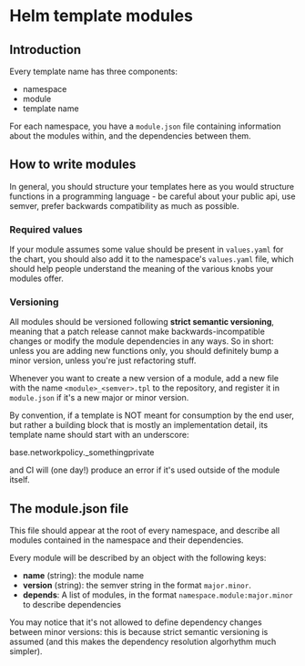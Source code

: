 # Helm template modules
## Introduction
Every template name has three components:

* namespace
* module
* template name

For each namespace, you have a `module.json` file containing
information about the modules within, and the dependencies between them.

## How to write modules
 In general, you should structure your templates here as you would
 structure functions in a programming language - be careful about your public api, 
 use semver, prefer backwards compatibility as much as possible.

### Required values
If your module assumes some value should be present in `values.yaml` for the chart,
you should also add it to the namespace's `values.yaml` file, which should help
people understand the meaning of the various knobs your modules offer.

### Versioning
All modules should be versioned following **strict semantic versioning**, meaning
that a patch release cannot make backwards-incompatible changes or
modify the module dependencies in any ways.
So in short: unless you are adding new functions
only, you should definitely bump a minor version,
unless you're just refactoring stuff.

Whenever you want to create a new version of a module, add a new file with the name `<module>_<semver>.tpl` to the repository, and register it in `module.json` if it's a new major or minor version.

By convention, if a template is NOT meant for consumption by the
end user, but rather a building block that is mostly an implementation detail, 
its template name should start with an underscore:

 base.networkpolicy._somethingprivate

 and CI will (one day!) produce an error if it's used outside of the module itself.

## The module.json file

 This file should appear at the root of every namespace, and describe 
 all modules contained in the namespace and their 
 dependencies.

 Every module will be described by an object with the following keys:
 * **name** (string): the module name
 * **version** (string): the semver string in the format `major.minor`.
 * **depends**: A list of modules, in the format `namespace.module:major.minor` to describe dependencies

 You may notice that it's not allowed to define dependency changes between minor versions: this is because 
 strict semantic versioning is assumed (and this makes the dependency resolution algorhythm much simpler).